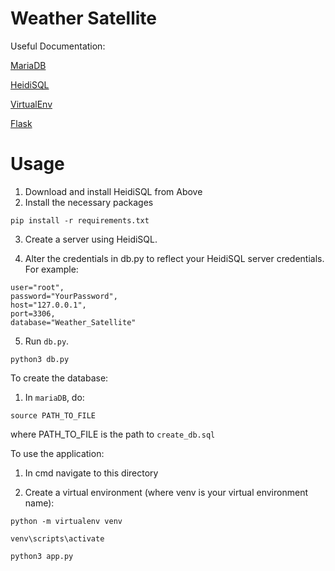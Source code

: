 # Weather Satellite

Useful Documentation:

[MariaDB](https://www.mariadbtutorial.com/)

[HeidiSQL](https://www.heidisql.com/)

[VirtualEnv](https://virtualenv.pypa.io/en/latest/index.html)

[Flask](https://flask.palletsprojects.com/en/3.0.x/)

# Usage
1. Download and install HeidiSQL from Above
2. Install the necessary packages

```
pip install -r requirements.txt
```

3. Create a server using HeidiSQL.

4. Alter the credentials in db.py to reflect your HeidiSQL server credentials. For example:

```
user="root",
password="YourPassword",
host="127.0.0.1",
port=3306,
database="Weather_Satellite"
```

5. Run `db.py`.

```
python3 db.py
```

To create the database:

1. In `mariaDB`, do:

```
source PATH_TO_FILE
```

where PATH_TO_FILE is the path to `create_db.sql`


To use the application:

1. In cmd navigate to this directory

2. Create a virtual environment (where venv is your virtual environment name):

```
python -m virtualenv venv
```

```
venv\scripts\activate
```

```
python3 app.py
```




